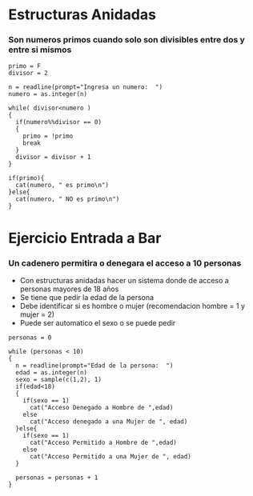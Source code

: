# Estructuras Anidadas
### Son numeros primos cuando solo son divisibles entre dos y entre si mismos
```
primo = F
divisor = 2

n = readline(prompt="Ingresa un numero:  ")
numero = as.integer(n)

while( divisor<numero )
{
  if(numero%%divisor == 0)
  {
    primo = !primo
    break
  }
  divisor = divisor + 1
}

if(primo){
  cat(numero, " es primo\n")
}else{
  cat(numero, " NO es primo\n")
}
```
# Ejercicio Entrada a Bar 
### Un cadenero permitira o denegara el acceso a 10 personas
- Con estructuras anidadas hacer un sistema donde de acceso a personas mayores de 18 años
- Se tiene que pedir la edad de la persona
- Debe identificar si es hombre o mujer (recomendacion hombre = 1 y mujer = 2)
- Puede ser automatico el sexo o se puede pedir
```
personas = 0

while (personas < 10)
{
  n = readline(prompt="Edad de la persona:  ")
  edad = as.integer(n)
  sexo = sample(c(1,2), 1)
  if(edad<18)
  {
    if(sexo == 1)
      cat("Acceso Denegado a Hombre de ",edad)
    else
      cat("Acceso denegado a una Mujer de ", edad)
  }else{
    if(sexo == 1)
      cat("Acceso Permitido a Hombre de ",edad)
    else
      cat("Acceso Permitido a una Mujer de ", edad)
  }
    
  personas = personas + 1  
}
```